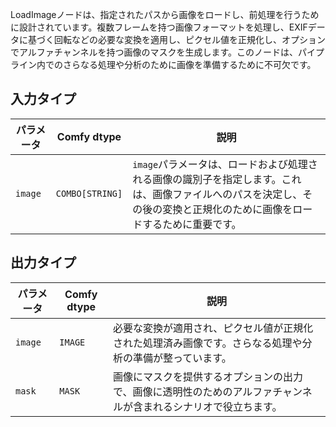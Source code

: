 



LoadImageノードは、指定されたパスから画像をロードし、前処理を行うために設計されています。複数フレームを持つ画像フォーマットを処理し、EXIFデータに基づく回転などの必要な変換を適用し、ピクセル値を正規化し、オプションでアルファチャンネルを持つ画像のマスクを生成します。このノードは、パイプライン内でのさらなる処理や分析のために画像を準備するために不可欠です。

## 入力タイプ

| パラメータ | Comfy dtype  | 説明 |
|-----------|--------------|-------------|
| `image`   | `COMBO[STRING]` | `image`パラメータは、ロードおよび処理される画像の識別子を指定します。これは、画像ファイルへのパスを決定し、その後の変換と正規化のために画像をロードするために重要です。 |

## 出力タイプ

| パラメータ | Comfy dtype | 説明 |
|-----------|-------------|-------------|
| `image`   | `IMAGE`     | 必要な変換が適用され、ピクセル値が正規化された処理済み画像です。さらなる処理や分析の準備が整っています。 |
| `mask`    | `MASK`      | 画像にマスクを提供するオプションの出力で、画像に透明性のためのアルファチャンネルが含まれるシナリオで役立ちます。 |